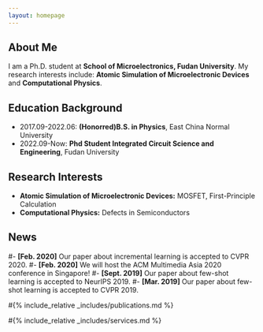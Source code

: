 ```yaml
---
layout: homepage
---
```


## About Me

I am a Ph.D. student at **School of Microelectronics, Fudan University**. My research interests include: **Atomic Simulation of Microelectronic Devices** and **Computational Physics**.

## Education Background

- 2017.09-2022.06: **(Honorred)B.S. in Physics**, East China Normal University
- 2022.09-Now: **Phd Student Integrated Circuit Science and Engineering**, Fudan University 
## Research Interests

- **Atomic Simulation of Microelectronic Devices:** MOSFET, First-Principle Calculation
- **Computational Physics:** Defects in Semiconductors

## News

#- **[Feb. 2020]** Our paper about incremental learning is accepted to CVPR 2020.
#- **[Feb. 2020]** We will host the ACM Multimedia Asia 2020 conference in Singapore!
#- **[Sept. 2019]** Our paper about few-shot learning is accepted to NeurIPS 2019.
#- **[Mar. 2019]** Our paper about few-shot learning is accepted to CVPR 2019.

#{% include_relative _includes/publications.md %}

#{% include_relative _includes/services.md %}
